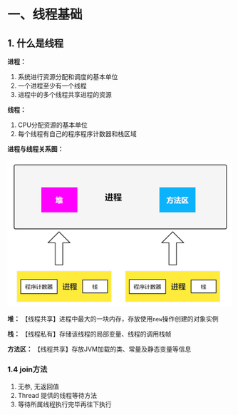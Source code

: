 # 一、线程基础

## 1. 什么是线程

**进程：**

1. 系统进行资源分配和调度的基本单位
2. 一个进程至少有一个线程
3. 进程中的多个线程共享进程的资源

**线程：**

1. CPU分配资源的基本单位
2. 每个线程有自己的程序程序计数器和栈区域

**进程与线程关系图：**

![img.png](image/进程与线程.png)

**堆：** 【线程共享】进程中最大的一块内存，存放使用`new`操作创建的对象实例

**栈：** 【线程私有】存储该线程的局部变量、线程的调用栈帧

**方法区：** 【线程共享】存放JVM加载的类、常量及静态变量等信息

### 1.4 join方法

1. 无参, 无返回值
2. Thread 提供的线程等待方法
3. 等待所属线程执行完毕再往下执行

